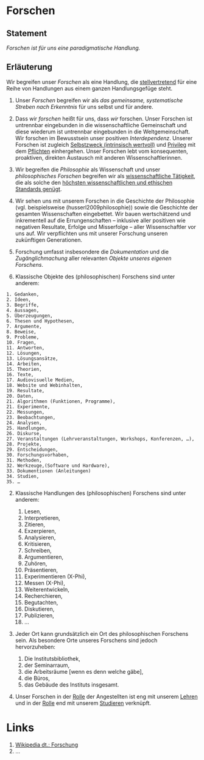 <!---
   NAME - The NAME of this project is:
ethos

  FILE - The FILENAME of the current file is:
/a1.md

  CREATION - This project was CREATED on:
2017-01-28-16:15:00 UTC

  MODIFICATION - This project was last MODIFIED on:
2017-01-28-16:15:00 UTC

  VERSION - The current VERSION of this project is:
<git-commit-hash>-2017-01-28-16:15:00 UTC

  CREATOR(S) - This project was CREATED by:
Michael Czechowski, Martin Maga

  CONTACT - You can CONTACT the creator(s) or developer(s) of this project at:
E-Mail: mail@martinmaga.de

  COPYRIGHT - The COPYRIGHT holder of this project is:
COPYRIGHT (c) 2016 Martin Maga

  LICENSE - This project is LICENSED under the following license:
Martin Maga 2016 CC BY-SA 4.0 https://creativecommons.org

  SUBFILE – This is a SUBFILE! For more INFORMATION on this project go to:
/README.md
--->
# Forschen
## Statement
*Forschen ist für uns eine paradigmatische Handlung.*

## Erläuterung
Wir begreifen unser *Forschen* als eine Handlung, die [stellvertretend](../synopsis/overview.md) für eine Reihe von Handlungen aus einem ganzen Handlungsgefüge steht.

1. Unser *Forschen* begreifen wir als *das gemeinsame, systematische Streben nach Erkenntnis* für uns selbst und für andere.

2. Dass wir *forschen* heißt für uns, dass *wir* forschen.
Unser Forschen ist untrennbar eingebunden in die wissenschaftliche Gemeinschaft und diese wiederum ist untrennbar eingebunden in die Weltgemeinschaft.
Wir forschen im Bewusstsein unser positiven *Interdependenz*.
Unserer Forschen ist zugleich [Selbstzweck \(intrinsisch wertvoll\)](../synopsis/overview.md) und [Privileg](../synopsis/overview.md) mit dem [Pflichten](../synopsis/overview.md) einhergehen.
Unser Forschen lebt vom konsequenten, proaktiven, direkten Austausch mit anderen Wissenschaftlerinnen.

3. Wir begreifen die *Philosophie* als Wissenschaft und unser *philosophisches Forschen* begreifen wir als [wissenschaftliche Tätigkeit](../values/professionality.md), die als solche den [höchsten wissenschaftlichen und ethischen Standards genügt](..\contents\values\v5_professionality.md).

4. Wir sehen uns mit unserem Forschen in die Geschichte der Philosophie (vgl. beispielsweise  (husserl2009philosophie)) sowie die Geschichte der gesamten Wissenschaften eingebettet.
Wir bauen wertschätzend und inkrementell auf die Errungenschaften – inklusive aller positiven wie negativen Resultate, Erfolge und Misserfolge – aller Wissenschaftler vor uns auf.
Wir verpflichten uns mit unserer Forschung unseren zukünftigen Generationen.

5. Forschung umfasst insbesondere die *Dokumentation* und die *Zugänglichmachung* aller relevanten *Objekte unseres eigenen Forschens*.

  1. Klassische Objekte des (philosophischen) Forschens sind unter anderem:

    1. Gedanken,
    2. Ideen,
    3. Begriffe,
    4. Aussagen,
    5. Überzeugungen,
    6. Thesen und Hypothesen,
    7. Argumente,
    8. Beweise,
    9. Probleme,
    10. Fragen,
    11. Antworten,
    12. Lösungen,
    13. Lösungsansätze,
    14. Arbeiten,
    15. Theorien,
    16. Texte,
    17. Audiovisuelle Medien,
    18. Website und Webinhalten,
    19. Resultate,
    20. Daten,
    21. Algorithmen (Funktionen, Programme),
    21. Experimente,
    22. Messungen,
    23. Beobachtungen,
    24. Analysen,
    25. Handlungen,
    26. Diskurse,
    27. Veranstaltungen (Lehrveranstaltungen, Workshops, Konferenzen, …),
    28. Projekte,
    29. Entscheidungen,
    30. Forschungsvorhaben,
    31. Methoden,
    32. Werkzeuge,(Software und Hardware),
    33. Dokumentionen (Anleitungen)
    34. Studien,
    35. …

  2. Klassische Handlungen des (philosophischen) Forschens sind unter anderem:

      1. Lesen,
      2. Interpretieren,
      3. Zitieren,
      4. Exzerpieren,
      5. Analysieren,
      6. Kritisieren,
      7. Schreiben,
      8. Argumentieren,
      9. Zuhören,
      10. Präsentieren,
      11. Experimentieren (X-Phi),
      12. Messen (X-Phi),
      13. Weiterentwickeln,
      14. Recherchieren,
      15. Begutachten,
      16. Diskutieren,
      17. Publizieren,
      18. …

4. Jeder Ort kann grundsätzlich ein Ort des philosophischen Forschens sein.
Als besondere Orte unseres Forschens sind jedoch hervorzuheben:

    1. Die Institutsbibliothek,
    2. der Seminarraum,
    3. die Arbeitsräume [wenn es denn welche gäbe],
    4. die Büros,
    5. das Gebäude des Instituts insgesamt.

5. Unser Forschen in der [Rolle](../actions/a3_roles.md) der Angestellten ist eng mit unserem [Lehren](../actions/a2_teach.md) und in der [Rolle](../actions/a3_roles.md) end mit unserem [Studieren](../actions/a4_study.md) verknüpft.

# Links
1. [Wikipedia dt.: Forschung](https://de.wikipedia.org/wiki/Forschung)
2. …
